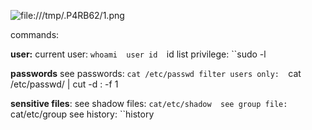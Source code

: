 ![file:///tmp/.P4RB62/1.png](file:///tmp/.P4RB62/1.png)

commands:

**user:**
current user: 
	``whoami 
user id 
	``id 
list privilege: 
	``sudo -l

**passwords**
see passwords: 
	``cat /etc/passwd
filter users only: 
	``cat /etc/passwd/ | cut -d : -f 1 

**sensitive files**:
see shadow files: 
	``cat/etc/shadow 
see group file: 
	``cat/etc/group
see history: 
	``history 
